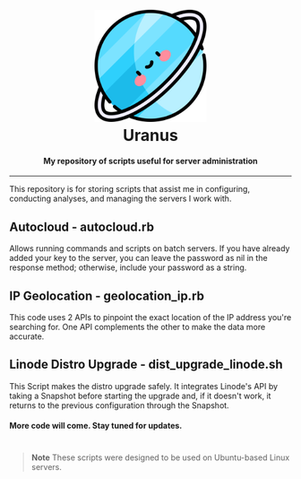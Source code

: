 <h1 align="center">
  <br>
  <img src="urano.png" width="200">
  <br>
  Uranus
  <br>
</h1>

<h4 align="center"> My repository of scripts useful for server administration </h4>

---
This repository is for storing scripts that assist me in configuring, conducting analyses, and managing the servers I work with.

## Autocloud - autocloud.rb
Allows running commands and scripts on batch servers. If you have already added your key to the server, you can leave the password as nil in the response method; otherwise, include your password as a string.

## IP Geolocation - geolocation_ip.rb
This code uses 2 APIs to pinpoint the exact location of the IP address you're searching for. One API complements the other to make the data more accurate.

## Linode Distro Upgrade - dist_upgrade_linode.sh
This Script makes the distro upgrade safely. It integrates Linode's API by taking a Snapshot before starting the upgrade and, if it doesn't work, it returns to the previous configuration through the Snapshot.

#### More code will come. Stay tuned for updates.

#


> **Note**
> These scripts were designed to be used on Ubuntu-based Linux servers.
